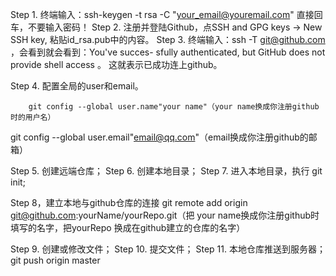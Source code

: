 Step 1. 终端输入：ssh-keygen -t rsa -C "your_email@youremail.com"
          直接回车，不要输入密码！
Step 2. 注册并登陆Github，点SSH and GPG keys -> New SSH key, 
        粘贴id_rsa.pub中的内容。
Step 3. 终端输入：ssh -T git@github.com ，会看到就会看到：You've succes-
        sfully authenticated, but GitHub does not provide shell access 。
        这就表示已成功连上github。

Step 4. 配置全局的user和email。

        git config --global user.name"your name"（your name换成你注册github时的用户名）
git config --global user.email"email@qq.com"（email换成你注册github的邮箱）

Step 5. 创建远端仓库；
Step 6. 创建本地目录；
Step 7. 进入本地目录，执行
        git init;

Step 8，建立本地与github仓库的连接
        git remote add origin git@github.com:yourName/yourRepo.git（把 your name换成你注册github时填写的名字，把yourRepo 换成在github建立的仓库的名字）

Step 9. 创建或修改文件；
Step 10. 提交文件；
Step 11. 本地仓库推送到服务器；
        git push origin master

